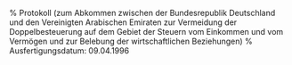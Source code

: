 % Protokoll (zum Abkommen zwischen der Bundesrepublik Deutschland und den Vereinigten Arabischen Emiraten zur Vermeidung der Doppelbesteuerung auf dem Gebiet der Steuern vom Einkommen und vom Vermögen und zur Belebung der wirtschaftlichen Beziehungen)
% Ausfertigungsdatum: 09.04.1996
 